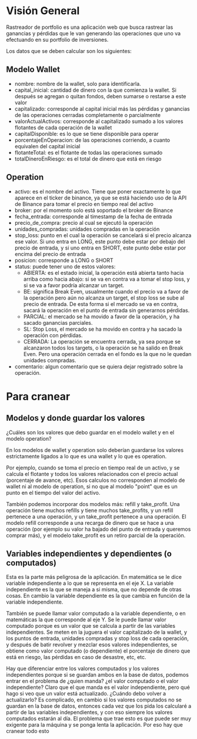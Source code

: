 # Visión General

Rastreador de portfolio es una aplicación web que busca rastrear las ganancias y pérdidas que
le van generando las operaciones que uno va efectuando en su portfolio de inversiones.

Los datos que se deben calcular son los siguientes:

## Modelo Wallet

- nombre: nombre de la wallet, solo para identificarla.
- capital_inicial: cantidad de dinero con la que comienza la wallet. Si después se agregan o quitan fondos, deben sumarse o restarse a este valor
- capitalizado: corresponde al capital inicial más las pérdidas y ganancias de las operaciones cerradas completamente o parcialmente
- valorActualActivos: corresponde al capitalizado sumado a los valores flotantes de cada operación de la wallet
- capitalDisponible: es lo que se tiene disponible para operar
- porcentajeEnOperacion: de las operaciones corriendo, a cuanto equivalen del capital inicial
- flotanteTotal: es el flotante de todas las operaciones sumado
- totalDineroEnRiesgo: es el total de dinero que está en riesgo

## Operation

- activo: es el nombre del activo. Tiene que poner exactamente lo que aparece en el ticker
de binance, ya que se está haciendo uso de la API de Binance para tomar el precio en tiempo real del activo
- broker: por el momento solo está soportado el broker de Binance
- fecha_entrada: corresponde al timestamp de la fecha de entrada
- precio_de_compra: precio al cual se ejecutó la operación
- unidades_compradas: unidades compradas en la operación
- stop_loss: punto en el cual la operación se cancelará si el precio alcanza ese valor. Si uno entra en LONG, este punto debe estar por debajo del precio de entrada, y si uno entra en SHORT, este punto debe estar por encima del precio de entrada
- posicion: corresponde a LONG o SHORT
- status: puede tener uno de estos valores:
  - ABIERTA: es el estado inicial, la operación está abierta tanto hacia arriba como hacia abajo: si se va en contra va a tomar el stop loss, y si se va a favor podría alcanzar un target.
  - BE: significa Break Even, usualmente cuando el precio va a favor de la operación pero aún no alcanza un target, el stop loss se sube al precio de entrada. De esta forma si el mercado se va en contra, sacará la operación en el punto de entrada sin generarnos pérdidas.
  - PARCIAL: el mercado se ha movido a favor de la operación, y ha sacado ganancias parciales.
  - SL: Stop Loss, el mercado se ha movido en contra y ha sacado la operación con pérdidas.
  - CERRADA: La operación se encuentra cerrada, ya sea porque se alcanzaron todos los targets, o la operación se ha salido en Break Even. Pero una operación cerrada en el fondo es la que no le quedan unidades compradas.
- comentario: algun comentario que se quiera dejar registrado sobre la operación.

# Para cranear

## Modelos y donde guardar los valores

¿Cuáles son los valores que debo guardar en el modelo wallet y en el modelo operation?

En los modelos de wallet y operation solo deberían guardarse los valores estrictamente ligados a lo que es una wallet y lo que es operation.

Por ejemplo, cuando se toma el precio en tiempo real de un activo, y se calcula el flotante y todos los valores relacionados con el precio actual (porcentaje de avance, etc). Esos calculos no corresponden al modelo de wallet ni al modelo de operation, si no que al modelo "point" que es un punto en el tiempo del valor del activo.

También podemos incorporar dos modelos más: refill y take_profit. Una operación tiene muchos refills y tiene muchos take_profits, y un refill pertenece a una operación, y un take_profit pertenece a una operación. El modelo refill corresponde a una recarga de dinero que se hace a una operación (por ejemplo su valor ha bajado del punto de entrada y queremos comprar más), y el modelo take_profit es un retiro parcial de la operación.

## Variables independientes y dependientes (o computados)

Esta es la parte más peligrosa de la aplicación. En matemática se le dice variable independiente a lo que se representa en el eje X. La variable independiente es la que se maneja a si misma, que no depende de otras cosas. En cambio la variable dependiente es la que cambia en función de la variable independiente.

También se puede llamar valor computado a la variable dependiente, o en matemáticas la que corresponde al eje Y. Se le puede llamar valor computado porque es un valor que se calcula a partir de las variables independientes. Se meten en la juguera el valor capitalizado de la wallet, y los puntos de entrada, unidades compradas y stop loss de cada operación, y después de batir revolver y mezclar esos valores independientes, se obtiene como valor computado (o dependiente) el porcentaje de dinero que está en riesgo, las pérdidas en caso de desastre, etc, etc.

Hay que diferenciar entre los valores computados y los valores independientes porque si se guardan ambos en la base de datos, podemos entrar en el problema de ¿quien manda? ¿el valor computado o el valor independiente? Claro que el que manda es el valor independiente, pero qué hago si veo que un valor está actualizado. ¿Cuándo debo volver a actualizarlo? Es complicado, en cambio si los valores computados no se guardan en la base de datos, entonces cada vez que los pida los calcularé a partir de las variables independientes, y con eso siempre los valores computados estarán al día. El problema que trae esto es que puede ser muy exigente para la máquina y se ponga lenta la aplicación. Por eso hay que cranear todo esto



